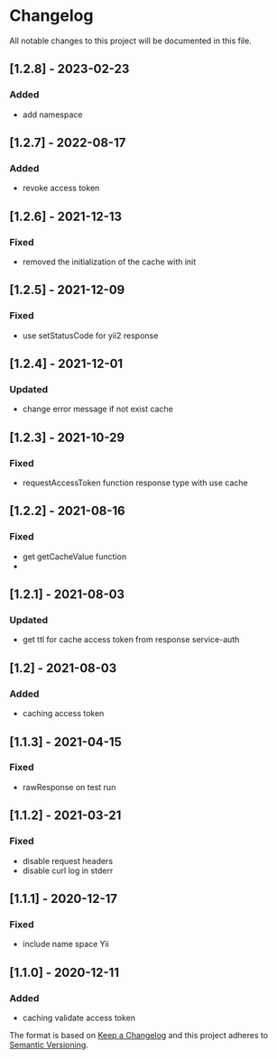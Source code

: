 # Changelog
All notable changes to this project will be documented in this file.

## [1.2.8] - 2023-02-23
### Added
- add namespace

## [1.2.7] - 2022-08-17
### Added
- revoke access token

## [1.2.6] - 2021-12-13
### Fixed
- removed the initialization of the cache with init

## [1.2.5] - 2021-12-09
### Fixed
- use setStatusCode for yii2 response

## [1.2.4] - 2021-12-01
### Updated
- change error message if not exist cache

## [1.2.3] - 2021-10-29
### Fixed
- requestAccessToken function response type with use cache

## [1.2.2] - 2021-08-16
### Fixed
- get getCacheValue function
- 
## [1.2.1] - 2021-08-03
### Updated
- get ttl for cache access token from response service-auth

## [1.2] - 2021-08-03
### Added
- caching access token

## [1.1.3] - 2021-04-15
### Fixed
- rawResponse on test run

## [1.1.2] - 2021-03-21
### Fixed
- disable request headers
- disable curl log in stderr

## [1.1.1] - 2020-12-17
### Fixed
- include name space Yii

## [1.1.0] - 2020-12-11
### Added
- caching validate access token

The format is based on [Keep a Changelog](http://keepachangelog.com/en/1.0.0/)
and this project adheres to [Semantic Versioning](http://semver.org/spec/v2.0.0.html).
